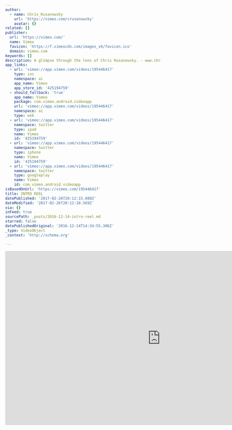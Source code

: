 ```yaml
---
author:
  - name: Chris_Rusanowsky
    url: 'https://vimeo.com/crusanowsky'
    avatar: {}
related: []
publisher:
  url: 'https://vimeo.com/'
  name: Vimeo
  favicon: 'https://f.vimeocdn.com/images_v6/favicon.ico'
  domain: vimeo.com
keywords: []
description: A glimpse through the lens of Chris Rusanowsky. - www.chrisrusanowsky.com
app_links:
  - url: 'vimeo://app.vimeo.com/videos/195446417'
    type: ios
    namespace: ai
    app_name: Vimeo
    app_store_id: '425194759'
  - should_fallback: 'true'
    app_name: Vimeo
    package: com.vimeo.android.videoapp
    url: 'vimeo://app.vimeo.com/videos/195446417'
    namespace: ai
    type: web
  - url: 'vimeo://app.vimeo.com/videos/195446417'
    namespace: twitter
    type: ipad
    name: Vimeo
    id: '425194759'
  - url: 'vimeo://app.vimeo.com/videos/195446417'
    namespace: twitter
    type: iphone
    name: Vimeo
    id: '425194759'
  - url: 'vimeo://app.vimeo.com/videos/195446417'
    namespace: twitter
    type: googleplay
    name: Vimeo
    id: com.vimeo.android.videoapp
isBasedOnUrl: 'https://vimeo.com/195446417'
title: INTRO REEL
datePublished: '2017-02-26T20:12:15.080Z'
dateModified: '2017-02-26T20:12:10.569Z'
via: {}
inFeed: true
sourcePath: _posts/2016-12-14-intro-reel.md
starred: false
datePublishedOriginal: '2016-12-14T14:34:55.306Z'
_type: VideoObject
_context: 'http://schema.org'

---
```

<iframe src="https://cdn.embedly.com/widgets/media.html?src=https%3A%2F%2Fplayer.vimeo.com%2Fvideo%2F195446417&amp;url=https%3A%2F%2Fvimeo.com%2F195446417&amp;image=https%3A%2F%2Fi.vimeocdn.com%2Fvideo%2F607659938_1280.jpg&amp;key=b7d04c9b404c499eba89ee7072e1c4f7&amp;type=text%2Fhtml&amp;schema=vimeo" width="1000" height="563" scrolling="no" frameborder="0" allowfullscreen="" style=""></iframe>